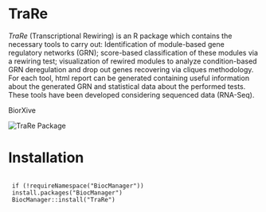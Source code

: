 # TraRe

*TraRe* (Transcriptional Rewiring) is an R package which contains the necessary tools to carry out: 
Identification of module-based gene regulatory networks (GRN); score-based classification of these modules 
via a rewiring test; visualization of rewired modules to analyze condition-based GRN deregulation and drop 
out genes recovering via cliques methodology. For each tool, html report can be generated containing useful 
information about the generated GRN and statistical data about the performed tests. These tools have been 
developed considering sequenced data (RNA-Seq).

BiorXive

![TraRe Package](https://github.com/ubioinformat/TraRe/blob/master/vignettes/Trare.png)

# Installation 
```{r, eval=FALSE}

 if (!requireNamespace("BiocManager"))
 install.packages("BiocManager")
 BiocManager::install("TraRe")

```
